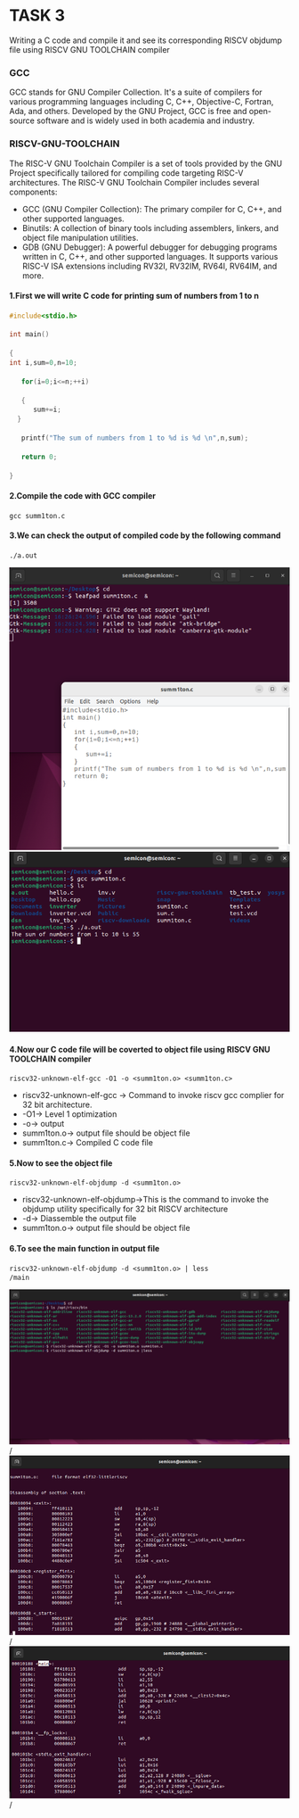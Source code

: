 
# TASK 3
Writing a C code and compile it and see its corresponding RISCV objdump file using RISCV GNU TOOLCHAIN compiler

### GCC
GCC stands for GNU Compiler Collection. It's a suite of compilers for various programming languages including C, C++, Objective-C, Fortran, Ada, and others. Developed by the GNU Project, GCC is free and open-source software and is widely used in both academia and industry. 

### RISCV-GNU-TOOLCHAIN
The RISC-V GNU Toolchain Compiler is a set of tools provided by the GNU Project specifically tailored for compiling code targeting RISC-V architectures.
The RISC-V GNU Toolchain Compiler includes several components:
* GCC (GNU Compiler Collection): The primary compiler for C, C++, and other supported languages.
* Binutils: A collection of binary tools including assemblers, linkers, and object file manipulation utilities.
* GDB (GNU Debugger): A powerful debugger for debugging programs written in C, C++, and other supported languages.
It supports various RISC-V ISA extensions including RV32I, RV32IM, RV64I, RV64IM, and more.

#### 1.First we will write C code for printing sum of numbers from 1 to n
```cpp
#include<stdio.h>

int main()

{
int i,sum=0,n=10;

   for(i=0;i<=n;++i)

   {
      sum+=i;
  }

   printf("The sum of numbers from 1 to %d is %d \n",n,sum);

   return 0;

}
```
#### 2.Compile the code with GCC compiler
```
gcc summ1ton.c
```
#### 3.We can check the output of compiled code by the following command
```
./a.out
```
<img src="https://github.com/Rajveer-1234/vsdsquadron_mini_intership/blob/main/cprogram.png?raw=true" />

<img src="https://github.com/Rajveer-1234/vsdsquadron_mini_intership/blob/main/cprogramoutput.png?raw=true" />

#### 4.Now our C code file will be coverted to object file using RISCV GNU TOOLCHAIN compiler 
```
riscv32-unknown-elf-gcc -O1 -o <summ1ton.o> <summ1ton.c>

```
* riscv32-unknown-elf-gcc -> Command to invoke riscv gcc complier for 32 bit architecture.
* -O1-> Level 1 optimization
* -o-> output
* summ1ton.o-> output file should be object file
* summ1ton.c-> Compiled C code file

#### 5.Now to see the object file
```
riscv32-unknown-elf-objdump -d <summ1ton.o>
```
* riscv32-unknown-elf-objdump->This is the command to invoke the objdump utility specifically for 32 bit RISCV architecture
* -d-> Diassemble the output file
* summ1ton.o-> output file should be object file


#### 6.To see the main function in output file
```
riscv32-unknown-elf-objdump -d <summ1ton.o> | less
/main
```
<img src="https://github.com/Rajveer-1234/vsdsquadron_mini_intership/blob/main/riscvobjdump.png?raw=true">/
<img src="https://github.com/Rajveer-1234/vsdsquadron_mini_intership/blob/main/riscvobjdump1.png?raw=true">/
<img src="https://github.com/Rajveer-1234/vsdsquadron_mini_intership/blob/main/riscvobjdumpmaininstructions.png?raw=true">/




